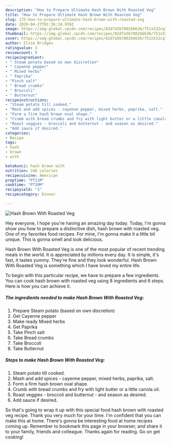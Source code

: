 ```yaml
---
description: "How to Prepare Ultimate Hash Brown With Roasted Veg"
title: "How to Prepare Ultimate Hash Brown With Roasted Veg"
slug: 175-how-to-prepare-ultimate-hash-brown-with-roasted-veg
date: 2020-04-27T01:36:24.939Z
image: https://img-global.cpcdn.com/recipes/82d7a5b7802b6636/751x532cq70/hash-brown-with-roasted-veg-recipe-main-photo.jpg
thumbnail: https://img-global.cpcdn.com/recipes/82d7a5b7802b6636/751x532cq70/hash-brown-with-roasted-veg-recipe-main-photo.jpg
cover: https://img-global.cpcdn.com/recipes/82d7a5b7802b6636/751x532cq70/hash-brown-with-roasted-veg-recipe-main-photo.jpg
author: Elsie Bridges
ratingvalue: 3
reviewcount: 9
recipeingredient:
- " Steam potato based on own discretion"
- " Cayenne pepper"
- " Mixed herbs"
- " Paprika"
- "Pinch salt"
- " Bread crumbs"
- " Broccoli"
- " Butternut"
recipeinstructions:
- "Steam potato till cooked."
- "Mash and add spices - cayenne pepper, mixed herbs, paprika, salt."
- "Form a firm hash brown oval shape."
- "Crumb with bread crumbs and fry with light butter or a little canola oil."
- "Roast veggies - broccoli and butternut - and season as desired."
- "Add sauce if desired."
categories:
- Recipe
tags:
- hash
- brown
- with

katakunci: hash brown with 
nutrition: 246 calories
recipecuisine: American
preptime: "PT11M"
cooktime: "PT39M"
recipeyield: "3"
recipecategory: Dinner

---
```



![Hash Brown With Roasted Veg](https://img-global.cpcdn.com/recipes/82d7a5b7802b6636/751x532cq70/hash-brown-with-roasted-veg-recipe-main-photo.jpg)

Hey everyone, I hope you're having an amazing day today. Today, I'm gonna show you how to prepare a distinctive dish, hash brown with roasted veg. One of my favorites food recipes. For mine, I'm gonna make it a little bit unique. This is gonna smell and look delicious.



Hash Brown With Roasted Veg is one of the most popular of recent trending meals in the world. It is appreciated by millions every day. It is simple, it's fast, it tastes yummy. They're fine and they look wonderful. Hash Brown With Roasted Veg is something which I have loved my entire life.


To begin with this particular recipe, we have to prepare a few ingredients. You can cook hash brown with roasted veg using 8 ingredients and 6 steps. Here is how you can achieve it.

<!--inarticleads1-->

##### The ingredients needed to make Hash Brown With Roasted Veg:

1. Prepare  Steam potato (based on own discretion)
1. Get  Cayenne pepper
1. Make ready  Mixed herbs
1. Get  Paprika
1. Take Pinch salt
1. Take  Bread crumbs
1. Take  Broccoli
1. Take  Butternut




<!--inarticleads2-->

##### Steps to make Hash Brown With Roasted Veg:

1. Steam potato till cooked.
1. Mash and add spices - cayenne pepper, mixed herbs, paprika, salt.
1. Form a firm hash brown oval shape.
1. Crumb with bread crumbs and fry with light butter or a little canola oil.
1. Roast veggies - broccoli and butternut - and season as desired.
1. Add sauce if desired.




So that's going to wrap it up with this special food hash brown with roasted veg recipe. Thank you very much for your time. I'm confident that you can make this at home. There's gonna be interesting food at home recipes coming up. Remember to bookmark this page in your browser, and share it to your family, friends and colleague. Thanks again for reading. Go on get cooking!
